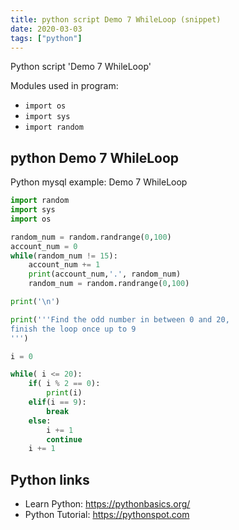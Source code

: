 ```yaml
---
title: python script Demo 7 WhileLoop (snippet)
date: 2020-03-03
tags: ["python"]
---
```

Python script 'Demo 7 WhileLoop'


Modules used in program: 
* `import os`
* `import sys`
* `import random`

## python Demo 7 WhileLoop

Python mysql example: Demo 7 WhileLoop

```python
import random
import sys
import os

random_num = random.randrange(0,100)
account_num = 0
while(random_num != 15):
    account_num += 1
    print(account_num,'.', random_num)
    random_num = random.randrange(0,100)

print('\n')

print('''Find the odd number in between 0 and 20,
finish the loop once up to 9
''')

i = 0

while( i <= 20):
    if( i % 2 == 0):
        print(i)
    elif(i == 9):
        break
    else:
        i += 1
        continue
    i += 1

```

## Python links

- Learn Python: https://pythonbasics.org/
- Python Tutorial: https://pythonspot.com
